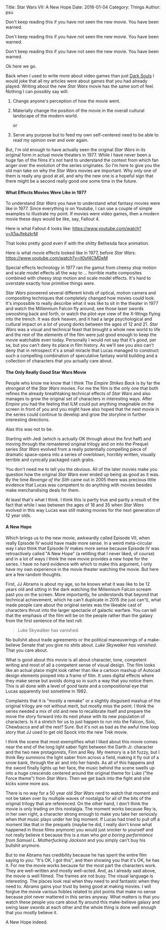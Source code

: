 Title: Star Wars VII: A New Hope
Date: 2016-01-04
Category: Things
Author: psu

Don't keep reading this if you have not seen the new movie. You have been warned.

Don't keep reading this if you have not seen the new movie. You have been warned.

Don't keep reading this if you have not seen the new movie. You have been warned.

Ok here we go.

Back when I used to write more about video games than just <a href="http://mutable-states.com/summer-of-dark-souls.html">Dark Souls</a> I would joke that all my articles were about games that you had already played. Writing about the new *Star Wars* movie has the same sort of feel. Nothing I can possibly say will:

1. Change anyone's perception of how the movie went.

2. Materially change the position of the movie in the overall cultural landscape of the modern world.

	or

3. Serve any purpose but to feed my own self-centered need to be able to read my opinion over and over again.

But, I'm old enough to have actually seen the original *Star Wars* in its original form in actual movie theaters in 1977. While I have never been a huge fan of the films it's not hard to understand the context from which fan anger over the evolution of the series originates. So I'm here to give you the old man take on why the *Star Wars* movies are important. Why only one of them is really any good at all, and why the new one is a hopeful sign that there might be a second really good one some time in the future.

#### What Effects Movies Were Like in 1977

To understand *Star Wars* you have to understand what fantasy movies were like in 1977. Since everything is on Youtube, I can use a couple of simple examples to illustrate my point. If movies were video games, then a modern movie these days would be like, say, Fallout 4.

Here is what Fallout 4 looks like: <a href="https://www.youtube.com/watch?v=X5aJfebzkrM">https://www.youtube.com/watch?v=X5aJfebzkrM</a>

That looks pretty good even if with the shitty Bethesda face animation.

Here is what movie effects looked like in 1977, before *Star Wars*: <a href="https://www.youtube.com/watch?v=it0sf4CMDeM">https://www.youtube.com/watch?v=it0sf4CMDeM</a>

Special effects technology in 1977 ran the gamut from cheesy stop motion and scale model effects all the way to ... horrible matte composites combined with cheesy stop motion and scale model effects. It's hard to overstate exactly how primitive things were.

*Star Wars* pioneered several different kinds of optical, motion camera and compositing techniques that completely changed how movies could look. It's impossible to really describe what it was like to sit in the theater in 1977 and watch the Millennium Falcon fly around, see those laser swords swooshing back and forth, or watch the pilot-eye view of the X-Wings flying into the trench. It was dork heaven, and it had a large psychological and cultural impact on a *lot* of young dorks between the ages of 12 and 21. *Star Wars* was a visual and technical feast that brought a whole new world to life and the rest of the elements of the film were just good enough to keep the movie watchable even today. Personally I would not say that it's *good*, per se, but you can't deny its place in film history. As we'll see you also can't deny that in retrospect it's a small miracle that Lucas managed to construct such a compelling combination of speculative fantasy world building and a collection of characters that you actually care about.

#### The Only Really Good Star Wars Movie

People who know me know that I think *The Empire Strikes Back* is by far the strongest of the *Star Wars* movies. For me the film is the only one that both refines the already breathtaking technical effects of *Star Wars* and also manages to grow the original set of characters in interesting ways. After *Empire* you had the feeling that ILM could put anything imaginable on the screen in front of you and you might have also hoped that the next movie in the series could continue to develop and grow the storyline in further interesting directions.

Alas this was not to be.

Starting with Jedi (which is actually OK through about the first half) and moving through the remastered original trilogy and on into the Prequel series *Star Wars* evolved from a really potentially compelling piece of dramatic space-opera into a series of overblown, horribly written, visually terrible and cynically packaged cash grabs. 

You don't need me to tell you the obvious. All of the later movies make you question how the original *Star Wars* ever ended up being as good as it was. By the time *Revenge of the Sith* came out in 2005 there was precious little evidence that Lucas was competent to do anything with movies besides make merchandising deals for them. 

At least that's what I think. I think this is partly true and partly a result of the fact that while I was between the ages of 18 and 35 when *Star Wars* evolved in this way Lucas was still making movies for the next generation of 12 year olds.

#### A New Hope

Which brings us to the new movie, awkwardly called Episode VII, when really Episode IV would have made more sense. In a weird meta-circular way I also think that Episode IV makes more sense because Episode IV was retroactively called "A New Hope" (a retitling that I never liked, of course) and in a lot of ways I think the new movie provides a new hope for the series. I have no hard evidence with which to make this argument, I only have my own experience in the movie theater watching the movie. But here are a few random thoughts.

First, JJ Abrams is about my age, so he knows what it was like to be 12 years old and sitting in the dark watching the Millennium Falcon scream past you on the screen. More importantly, he understands that beyond that technical achievement, which he can't duplicate in 2015 (he just can't), what made people care about the original series was the likeable cast of characters thrust into the larger spectacle of galactic warfare. You can tell that the emphasis of the film will be on the people rather than the galaxy from the first sentence of the text roll:

> Luke Skywalker has vanished.

No bullshit about trade agreements or the political maneuverings of a make-believe Senate that you give no shits about. *Luke Skywalker has vanished*. That you care about.

What is good about this movie is all about character, tone, competent writing and most of all a competent sense of visual design. The film looks like an actual place might look rather than like a cartoon mashup of Autocad design elements pooped into a frame of film. It uses digital effects where they make sense but avoids doing so in such a way that you notice them. This is all done with a level of good taste and a compositional eye that Lucas apparently lost sometime in 1982.

Complaints that it is "mostly a remake" or a slightly disguised mashup of the original trilogy are not without merit, but mostly miss the point. I think the series needed a mix of old and new to recalibrate itself and prepare the move the story forward into its next phase with its new population of characters. Is it a stretch for us to just happen to run into the Falcon, Solo, Chewbacca and all the rest? Sure. But it's not as bad as the awful time loop story that JJ used to get old Spock into the new Trek movie.

I think the scene that most exemplifies what I liked about this movie comes near the end of the long light saber fight between the Darth Jr. character and the two new protagonists, Finn and Rey. My memory is a bit fuzzy, but I think Rey summons the light saber from across a field, making it fly out of a snow bank, through the air and into her hands. As all of this happens and the sword finally lights up her face, the music behind the scene swells up into a huge crescendo centered around the original theme for Luke ("the Force theme") from *Star Wars*. Then we get back into the fight and she kicks some more ass.

There is no way for a 50 year old *Star Wars* nerd to watch that moment and not be taken over by multiple waves of nostalgia for all of the bits of the original trilogy that are referenced. On the other hand, I don't think the movie is only trading on this nostalgia. The moment works because Rey is, in her own right, a character strong enough to make you take her seriously when *that* music plays under her big moment. If Lucas had tried to pull off a moment like that in the prequels (maybe he did, I really don't know what happened in those films anymore) you would just snicker to yourself and not really believe it because this is a man who *got a boring performance from Samuel L. Motherfucking Jackson* and you simply can't buy his bullshit anymore.

But to me Abrams has credibility because he has spent the entire film saying to you: "It's OK, I got this", and then showing you that it's OK, he has it. For me the movie works because for the most part the characters work. They are well-written and mostly well-acted. And, as I already said above, the movie is well filmed. The frames are not busy. The visual language is interesting. The places look real when they need to and fantastic when they need to. Abrams gains your trust by being good at making movies. I will forgive the movie various foibles related to plot points that make no sense because plot never mattered in this series anyway. What matters is that you watch these people you care about fly around this make-believe galaxy and swing laser swords at each other and the whole thing is done well enough that you mostly believe it.

A New Hope indeed.

